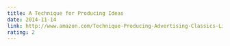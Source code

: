```yaml
---
title: A Technique for Producing Ideas
date: 2014-11-14
link: http://www.amazon.com/Technique-Producing-Advertising-Classics-Library-ebook/dp/B001C34HUS
rating: 2
---
```

